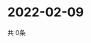 # 2022-02-09
  共 0条

  <!-- BEGIN -->
  <!-- 最后更新时间Wed Feb 09 2022 21:02:52 GMT+0000 (Coordinated Universal Time) -->
  
  <!-- END -->
  
  